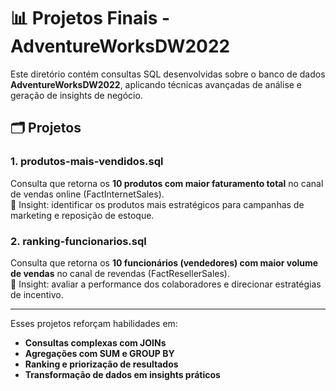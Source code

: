 # 📊 Projetos Finais - AdventureWorksDW2022

Este diretório contém consultas SQL desenvolvidas sobre o banco de dados **AdventureWorksDW2022**, aplicando técnicas avançadas de análise e geração de insights de negócio.

## 🗂️ Projetos

### 1. produtos-mais-vendidos.sql
Consulta que retorna os **10 produtos com maior faturamento total** no canal de vendas online (FactInternetSales).  
📌 Insight: identificar os produtos mais estratégicos para campanhas de marketing e reposição de estoque.

### 2. ranking-funcionarios.sql
Consulta que retorna os **10 funcionários (vendedores) com maior volume de vendas** no canal de revendas (FactResellerSales).  
📌 Insight: avaliar a performance dos colaboradores e direcionar estratégias de incentivo.

---

Esses projetos reforçam habilidades em:
- **Consultas complexas com JOINs**  
- **Agregações com SUM e GROUP BY**  
- **Ranking e priorização de resultados**  
- **Transformação de dados em insights práticos**
